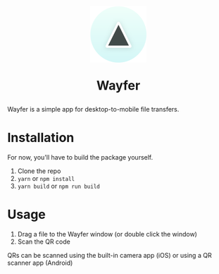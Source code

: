 <h1 align="center">
  <img src="build/icon.png" alt="Wayfer" height="128" width="128">
  <p>Wayfer</p>
</h1>

Wayfer is a simple app for desktop-to-mobile file transfers.

# Installation

For now, you'll have to build the package yourself.

1.  Clone the repo
2.  `yarn` or `npm install`
3.  `yarn build` or `npm run build`

# Usage

1.  Drag a file to the Wayfer window (or double click the window)
2.  Scan the QR code

QRs can be scanned using the built-in camera app (iOS) or using a QR scanner app (Android)
